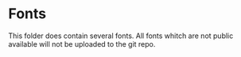 # Fonts

This folder does contain several fonts. All fonts whitch are not public available will not be uploaded to the git repo.